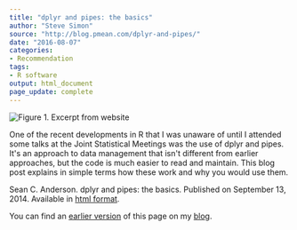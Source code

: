 ```yaml
---
title: "dplyr and pipes: the basics"
author: "Steve Simon"
source: "http://blog.pmean.com/dplyr-and-pipes/"
date: "2016-08-07"
categories:
- Recommendation
tags:
- R software
output: html_document
page_update: complete
---
```


![Figure 1. Excerpt from website](http://www.pmean.com/new-images/16/dplyr-and-pipes01.png)

<div class="notes">

One of the recent developments in R that I was unaware of until I attended some talks at the Joint Statistical Meetings was the use of dplyr and pipes. It's an approach to data management that isn't different from earlier approaches, but the code is much easier to read and maintain. This blog post explains in simple terms how these work and why you would use them.

Sean C. Anderson. dplyr and pipes: the basics. Published on September
13, 2014. Available in [html format][and1].

You can find an [earlier version][sim1] of this page on my [blog][sim2].

[sim1]: http://blog.pmean.com/dplyr-and-pipes/
[sim2]: http://blog.pmean.com

[and1]: http://seananderson.ca/2014/09/13/dplyr-intro.html

</div>
